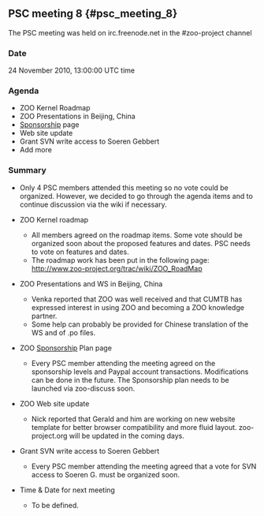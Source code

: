 ## PSC meeting 8 {#psc_meeting_8}

The PSC meeting was held on irc.freenode.net in the \#zoo-project
channel

### Date

24 November 2010, 13:00:00 UTC time

### Agenda

-   ZOO Kernel Roadmap
-   ZOO Presentations in Beijing, China
-   [Sponsorship](Sponsorship "wikilink") page
-   Web site update
-   Grant SVN write access to Soeren Gebbert
-   Add more

### Summary

-   Only 4 PSC members attended this meeting so no vote could be
    organized. However, we decided to go through the agenda items and to
    continue discussion via the wiki if necessary.

-   ZOO Kernel roadmap
    -   All members agreed on the roadmap items. Some vote should be
        organized soon about the proposed features and dates. PSC needs
        to vote on features and dates.
    -   The roadmap work has been put in the following page:
        <http://www.zoo-project.org/trac/wiki/ZOO_RoadMap>

-   ZOO Presentations and WS in Beijing, China
    -   Venka reported that ZOO was well received and that CUMTB has
        expressed interest in using ZOO and becoming a ZOO knowledge
        partner.
    -   Some help can probably be provided for Chinese translation of
        the WS and of .po files.

-   ZOO [Sponsorship](Sponsorship "wikilink") Plan page
    -   Every PSC member attending the meeting agreed on the sponsorship
        levels and Paypal account transactions. Modifications can be
        done in the future. The Sponsorship plan needs to be launched
        via zoo-discuss soon.

-   ZOO Web site update
    -   Nick reported that Gerald and him are working on new website
        template for better browser compatibility and more fluid layout.
        zoo-project.org will be updated in the coming days.

-   Grant SVN write access to Soeren Gebbert
    -   Every PSC member attending the meeting agreed that a vote for
        SVN access to Soeren G. must be organized soon.

-   Time & Date for next meeting
    -   To be defined.

